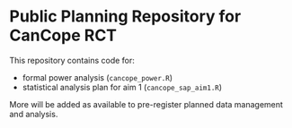 # Public Planning Repository for CanCope RCT

This repository contains code for:

- formal power analysis (`cancope_power.R`)
- statistical analysis plan for aim 1 (`cancope_sap_aim1.R`)

More will be added as available to pre-register planned data
management and analysis.
